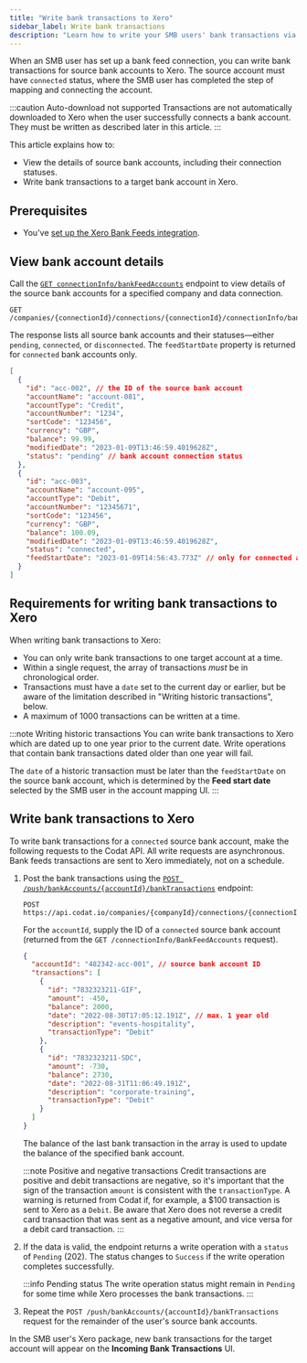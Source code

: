 ```yaml
---
title: "Write bank transactions to Xero"
sidebar_label: Write bank transactions
description: "Learn how to write your SMB users' bank transactions via our Xero Bank Feeds integration"
---
```


When an SMB user has set up a bank feed connection, you can write bank transactions for source bank accounts to Xero. The source account must have `connected` status, where the SMB user has completed the step of mapping and connecting the account.

:::caution Auto-download not supported
Transactions are not automatically downloaded to Xero when the user successfully connects a bank account. They must be written as described later in this article.
:::

This article explains how to:

- View the details of source bank accounts, including their connection statuses.
- Write bank transactions to a target bank account in Xero.

## Prerequisites

- You've [set up the Xero Bank Feeds integration](/integrations/bank-feeds/xero-bank-feeds/xero-bank-feeds-setup).

## View bank account details

Call the [`GET connectionInfo/bankFeedAccounts`](/bank-feeds-api#/operations/get-bank-feeds) endpoint to view details of the source bank accounts for a specified company and data connection.

```http title="List bank feed bank accounts"
GET /companies/{connectionId}/connections/{connectionId}/connectionInfo/bankFeedAccounts
```

The response lists all source bank accounts and their statuses&mdash;either `pending`, `connected`, or `disconnected`. The `feedStartDate` property is returned for `connected` bank accounts only.

```json title="Response example - List bank feed bank accounts (200)"
[
  {
    "id": "acc-002", // the ID of the source bank account
    "accountName": "account-081",
    "accountType": "Credit",
    "accountNumber": "1234",
    "sortCode": "123456",
    "currency": "GBP",
    "balance": 99.99,
    "modifiedDate": "2023-01-09T13:46:59.4019628Z",
    "status": "pending" // bank account connection status
  },
  {
    "id": "acc-003",
    "accountName": "account-095",
    "accountType": "Debit",
    "accountNumber": "12345671",
    "sortCode": "123456",
    "currency": "GBP",
    "balance": 100.09,
    "modifiedDate": "2023-01-09T13:46:59.4019628Z",
    "status": "connected",
    "feedStartDate": "2023-01-09T14:56:43.773Z" // only for connected accounts
  }
]
```

## Requirements for writing bank transactions to Xero

When writing bank transactions to Xero:

- You can only write bank transactions to one target account at a time.
- Within a single request, the array of transactions _must_ be in chronological order.
- Transactions must have a `date` set to the current day or earlier, but be aware of the limitation described in "Writing historic transactions", below.
- A maximum of 1000 transactions can be written at a time.

:::note Writing historic transactions
You can write bank transactions to Xero which are dated up to one year prior to the current date. Write operations that contain bank transactions dated older than one year will fail.

The `date` of a historic transaction must be later than the `feedStartDate` on the source bank account, which is determined by the **Feed start date** selected by the SMB user in the account mapping UI.
:::

## Write bank transactions to Xero

To write bank transactions for a `connected` source bank account, make the following requests to the Codat API. All write requests are asynchronous. Bank feeds transactions are sent to Xero immediately, not on a schedule.

1. Post the bank transactions using the [`POST /push/bankAccounts/{accountId}/bankTransactions`](/bank-feeds-api#/operations/create-bank-transactions) endpoint:

   ```http title="Create bank transactions"
   POST https://api.codat.io/companies/{companyId}/connections/{connectionId}/push/bankAccounts/{accountId}/bankTransactions
   ```

   For the `accountId`, supply the ID of a `connected` source bank account (returned from the `GET /connectionInfo/BankFeedAccounts` request).

   ```json title="Example request body (all fields are required)"
   {
     "accountId": "482342-acc-001", // source bank account ID
     "transactions": [
       {
         "id": "7832323211-GIF",
         "amount": -450,
         "balance": 2000,
         "date": "2022-08-30T17:05:12.191Z", // max. 1 year old
         "description": "events-hospitality",
         "transactionType": "Debit"
       },
       {
         "id": "7832323211-SDC",
         "amount": -730,
         "balance": 2730,
         "date": "2022-08-31T11:06:49.191Z",
         "description": "corporate-training",
         "transactionType": "Debit"
       }
     ]
   }
   ```

   The balance of the last bank transaction in the array is used to update the balance of the specified bank account.

   :::note Positive and negative transactions
   Credit transactions are positive and debit transactions are negative, so it's important that the sign of the transaction `amount` is consistent with the `transactionType`. A warning is returned from Codat if, for example, a $100 transaction is sent to Xero as a `Debit`. Be aware that Xero does not reverse a credit card transaction that was sent as a negative amount, and vice versa for a debit card transaction.
   :::

2. If the data is valid, the endpoint returns a write operation with a `status` of `Pending` (202). The status changes to `Success` if the write operation completes successfully.

   :::info Pending status
   The write operation status might remain in `Pending` for some time while Xero processes the bank transactions.
   :::

3. Repeat the `POST /push/bankAccounts/{accountId}/bankTransactions` request for the remainder of the user's source bank accounts.

In the SMB user's Xero package, new bank transactions for the target account will appear on the **Incoming Bank Transactions** UI.
